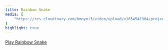 ```yaml
---
title: Rainbow Snake
media: [
    "https://res.cloudinary.com/bmoyni3/video/upload/v1654541964/projects/videos/arcade-snake_1_qjpbm4.mp4",
]
highlight: true
---
```


<a target="_blank" href="https://nostalgia-arcade.netlify.com/snake" class="button">Play Rainbow Snake</a>